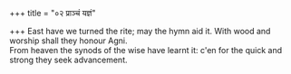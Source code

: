 +++
title = "०२ प्राञ्चं यज्ञं"

+++
East have we turned the rite; may the hymn aid it. With wood and worship shall they honour Agni.  
     From heaven the synods of the wise have learnt it: c'en for the quick and strong they seek advancement.
